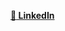 **[:briefcase: LinkedIn](https://www.linkedin.com/in/luis-fernando-dresch/ "Luis Fernando Dresch @ LinkedIn")**
